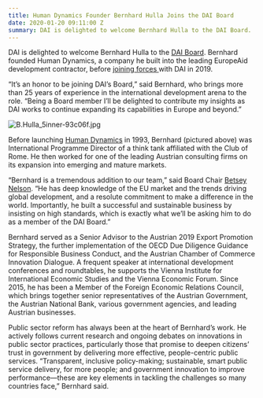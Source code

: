 ```yaml
---
title: Human Dynamics Founder Bernhard Hulla Joins the DAI Board
date: 2020-01-20 09:11:00 Z
summary: DAI is delighted to welcome Bernhard Hulla to the DAI Board.
---
```


DAI is delighted to welcome Bernhard Hulla to the [DAI Board](https://www.dai.com/who-we-are/leadership/board.html). Bernhard founded Human Dynamics, a company he built into the leading EuropeAid development contractor, before [joining forces ](https://www.dai.com/news/dai-acquires-leading-european-development-consultancy-human-dynamics)with DAI in 2019. 

“It’s an honor to be joining DAI’s Board,” said Bernhard, who brings more than 25 years of experience in the international development arena to the role. “Being a Board member I’ll be delighted to contribute my insights as DAI works to continue expanding its capabilities in Europe and beyond.”

![B.Hulla_5inner-93c06f.jpg](/uploads/B.Hulla_5inner-93c06f.jpg)

Before launching [Human Dynamics](https://www.humandynamics.org/) in 1993, Bernhard (pictured above) was International Programme Director of a think tank affiliated with the Club of Rome. He then worked for one of the leading Austrian consulting firms on its expansion into emerging and mature markets.

“Bernhard is a tremendous addition to our team,” said Board Chair [Betsey Nelson](https://www.dai.com/who-we-are/board/elizabeth-nelson). “He has deep knowledge of the EU market and the trends driving global development, and a resolute commitment to make a difference in the world. Importantly, he built a successful and sustainable business by insisting on high standards, which is exactly what we’ll be asking him to do as a member of the DAI Board.”

Bernhard served as a Senior Advisor to the Austrian 2019 Export Promotion Strategy, the further implementation of the OECD Due Diligence Guidance for Responsible Business Conduct, and the Austrian Chamber of Commerce Innovation Dialogue. A frequent speaker at international development conferences and roundtables, he supports the Vienna Institute for International Economic Studies and the Vienna Economic Forum. Since 2015, he has been a Member of the Foreign Economic Relations Council, which brings together senior representatives of the Austrian Government, the Austrian National Bank, various government agencies, and leading Austrian businesses.

Public sector reform has always been at the heart of Bernhard’s work. He actively follows current research and ongoing debates on innovations in public sector practices, particularly those that promise to deepen citizens’ trust in government by delivering more effective, people-centric public services. “Transparent, inclusive policy-making; sustainable, smart public service delivery, for more people; and  government innovation to improve performance—these are key elements in tackling the challenges so many countries face,” Bernhard said.